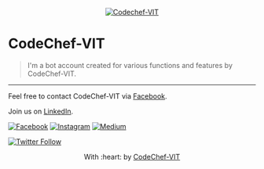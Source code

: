 <p align="center"><a href="http://www.codechefvit.com" target="_blank"><img src="https://s3.amazonaws.com/codechef_shared/sites/all/themes/abessive/logo-3.png" title="CodeChef-VIT" alt="Codechef-VIT"></a>
</p>

# CodeChef-VIT

> <Subtitle>
> I'm a bot account created for various functions and features by CodeChef-VIT.

---

Feel free to contact CodeChef-VIT via [Facebook](https://www.facebook.com/codechefvit).

Join us on [LinkedIn](https://www.linkedin.com/company/codechefvit).

[![Facebook](https://img.shields.io/badge/Facebook-like-blue.svg?logo=facebook&logoColor=white)](https://www.facebook.com/codechefvit) [![Instagram](https://img.shields.io/badge/Instagram-follow-purple.svg?logo=instagram&logoColor=white)](https://www.instagram.com/codechefvit/) [![Medium](https://img.shields.io/badge/Medium-follow-black.svg?logo=medium&logoColor=white)](https://medium.com/codechef-vit)

[![Twitter Follow](https://img.shields.io/twitter/follow/codechefvit?style=social)](https://twitter.com/codechefvit)


<p align="center">
	With :heart: by <a href="https://www.codechefvit.com" target="_blank">CodeChef-VIT</a>
</p>
